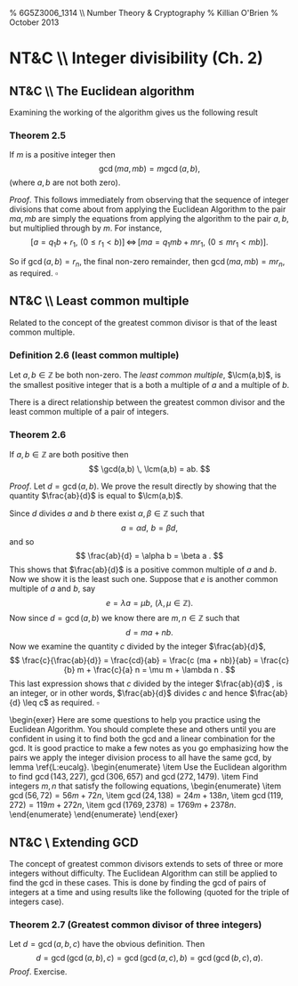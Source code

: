 % 6G5Z3006_1314 \\\\ Number Theory & Cryptography
% Killian O'Brien
% October 2013

# NT&C \\\\ Integer divisibility (Ch. 2)

## NT&C \\\\ The Euclidean algorithm
Examining the working of the algorithm gives us the following result
$\newcommand{\lcm}{\mathrm{lcm}}$

### Theorem 2.5

If $m$ is a positive integer then 
$$
\gcd(ma,mb) = m \gcd(a,b),
$$
(where $a,b$  are not both zero).

*Proof*. This follows immediately from observing that the sequence of integer divisions that come about from applying the Euclidean Algorithm to the pair $ma,mb$ are simply the equations from applying the algorithm to the pair $a,b$, but multiplied through by $m$. For instance,
$$
\Big [ a=q_1 b + r_1, \, \, (0 \leq r_1 < b) \Big ] \, \Leftrightarrow
\, \Big [ma = q_1 mb + m r_1, \, \, (0 \leq m r_1 < mb) \Big ] .
$$

So if $\gcd(a,b) = r_n$, the final non-zero remainder, then $\gcd(ma,mb) = m r_n$, as required. $\square$

## NT&C \\\\ Least common multiple

Related to the concept of the greatest common divisor is that of the least common multiple. 

### Definition 2.6 (least common multiple)

Let $a,b \in \mathbb{Z}$ be both non-zero. The *least common multiple*, $\lcm(a,b)$, is the smallest positive integer that is a both a multiple of $a$ and a multiple of $b$.

There is a direct relationship between the greatest common divisor and the least common multiple of a pair of integers.

### Theorem 2.6

If $a,b \in \mathbb{Z}$ are both positive then 
$$
\gcd(a,b) \, \lcm(a,b) = ab.
$$

*Proof*. Let $d=\gcd(a,b)$. We prove the result directly by showing that the quantity $\frac{ab}{d}$ is equal to $\lcm(a,b)$.

Since $d$ divides $a$ and $b$ there exist $\alpha, \beta \in \mathbb{Z}$ such that 
$$
a= \alpha d , \, \, b = \beta d,
$$
and so 
$$
\frac{ab}{d} = \alpha b = \beta a .
$$
This shows that $\frac{ab}{d}$ is a positive common multiple of $a$ and $b$. Now we show it is the least such one. Suppose that $e$ is another common multiple of $a$ and $b$, say
$$
e = \lambda a = \mu b , \, \, (\lambda, \mu \in \mathbb{Z}).
$$
Now since $d=\gcd(a,b)$ we know there are $m,n \in \mathbb{Z}$ such that 
$$
d = ma + nb .
$$
Now we examine the quantity $c$ divided by the integer $\frac{ab}{d}$,
$$
\frac{c}{\frac{ab}{d}} = \frac{cd}{ab} = \frac{c (ma + nb)}{ab} 
= \frac{c}{b} m + \frac{c}{a} n = \mu m + \lambda n .
$$
This last expression shows that $c$ divided by the integer $\frac{ab}{d}$ , is an integer, or in other words, $\frac{ab}{d}$ divides $c$ and hence $\frac{ab}{d} \leq c$ as required.  $\square$

\begin{exer}
Here are some questions to help you practice using the Euclidean Algorithm. You should complete these and others until you are confident in using it to find both the gcd and a linear combination for the gcd. It is good practice to make a few notes as you go emphasizing how the pairs we apply the integer division process to all have the same gcd, by lemma \ref{L:eucalg}.
\begin{enumerate}
\item
Use the Euclidean algorithm to find $\gcd(143,227)$, $\gcd(306,657)$ and $\gcd(272,1479)$.
\item
Find integers $m,n$ that satisfy the following equations,
	\begin{enumerate}
	\item
	$\gcd(56,72) = 56 m + 72 n$,
	\item
	$\gcd(24,138) = 24m + 138n$,
	\item
	$\gcd(119, 272) = 119 m + 272 n$,
	\item
	$\gcd(1769, 2378) = 1769 m + 2378 n$.
	\end{enumerate}
\end{enumerate}
\end{exer}

## NT&C \\ Extending GCD

The concept of greatest common divisors extends to sets of three or more integers without difficulty. The Euclidean Algorithm can still be applied to find the gcd in these cases. This is done by finding the gcd of pairs of integers at a time and using results like the following (quoted for the triple of integers case).

### Theorem 2.7 (Greatest common divisor of three integers)
Let $d = \gcd(a,b,c)$ have the obvious definition. Then 
$$
d = \gcd \big( \gcd(a,b), c \big ) = \gcd \big( \gcd(a,c), b \big )
=\gcd \big( \gcd(b,c), a \big ).
$$
*Proof*. Exercise.


<!--- 
 <div class="compute"><script type="text/x-sage"><div class="compute"><script type="text/x-sage">
@interact
def tline(ep=slider(0.0001,4,0.1,0)):
          p=plot(sin(x), (x, 0, 2*pi));
          a=pi/2;
          u=a+ep;
          slope=(sin(u)-sin(a))/(u-a);
          q=plot(slope*(x-pi/2)+sin(pi/2), (x,0,2*pi), color='red');
          (p+q).show();
</script></div> </script></div> 




[`cloud.sagemath.com`](https://cloud.sagemath.com).
 --->
